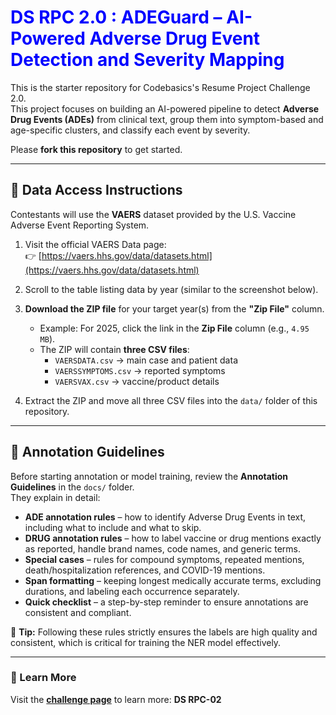 <h1 style="color:blue;"><b>DS RPC 2.0 : ADEGuard – AI-Powered Adverse Drug Event Detection and Severity Mapping</b></h1>

This is the starter repository for Codebasics's Resume Project Challenge 2.0.  
This project focuses on building an AI-powered pipeline to detect **Adverse Drug Events (ADEs)** from clinical text, group them into symptom-based and age-specific clusters, and classify each event by severity.

Please **fork this repository** to get started.

---

## 📂 Data Access Instructions

Contestants will use the **VAERS** dataset provided by the U.S. Vaccine Adverse Event Reporting System.

1. Visit the official VAERS Data page:  
   👉 [https://vaers.hhs.gov/data/datasets.html](https://vaers.hhs.gov/data/datasets.html)

2. Scroll to the table listing data by year (similar to the screenshot below).

3. **Download the ZIP file** for your target year(s) from the **"Zip File"** column.  
   - Example: For 2025, click the link in the **Zip File** column (e.g., `4.95 MB`).
   - The ZIP will contain **three CSV files**:  
     - `VAERSDATA.csv` → main case and patient data  
     - `VAERSSYMPTOMS.csv` → reported symptoms  
     - `VAERSVAX.csv` → vaccine/product details

4. Extract the ZIP and move all three CSV files into the `data/` folder of this repository.

---

## 📝 Annotation Guidelines

Before starting annotation or model training, review the **Annotation Guidelines** in the `docs/` folder.  
They explain in detail:

- **ADE annotation rules** – how to identify Adverse Drug Events in text, including what to include and what to skip.
- **DRUG annotation rules** – how to label vaccine or drug mentions exactly as reported, handle brand names, code names, and generic terms.
- **Special cases** – rules for compound symptoms, repeated mentions, death/hospitalization references, and COVID-19 mentions.
- **Span formatting** – keeping longest medically accurate terms, excluding durations, and labeling each occurrence separately.
- **Quick checklist** – a step-by-step reminder to ensure annotations are consistent and compliant.

📌 **Tip:** Following these rules strictly ensures the labels are high quality and consistent, which is critical for training the NER model effectively.

---

### 📌 Learn More
Visit the **[challenge page](https://codebasics.io/)** to learn more: **DS RPC-02**
